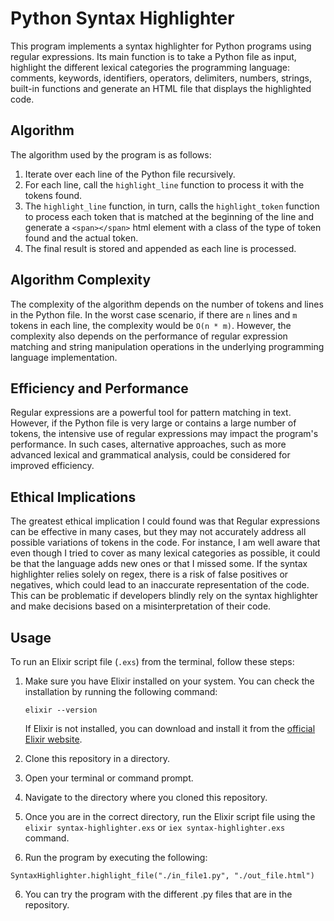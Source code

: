 # Python Syntax Highlighter

This program implements a syntax highlighter for Python programs using regular expressions. Its main function is to take a Python file as input, highlight the different lexical categories the programming language: comments, keywords, identifiers, operators, delimiters, numbers, strings, built-in functions and generate an HTML file that displays the highlighted code.

## Algorithm

The algorithm used by the program is as follows:

1. Iterate over each line of the Python file recursively.
2. For each line, call the `highlight_line` function to process it with the tokens found.
3. The `highlight_line` function, in turn, calls the `highlight_token` function to process each token that is matched at the beginning of the line and generate a `<span></span>` html element with a class of the type of token found and the actual token.
4. The final result is stored and appended as each line is processed.

## Algorithm Complexity

The complexity of the algorithm depends on the number of tokens and lines in the Python file. In the worst case scenario, if there are `n` lines and `m` tokens in each line, the complexity would be `O(n * m)`. However, the complexity also depends on the performance of regular expression matching and string manipulation operations in the underlying programming language implementation.

## Efficiency and Performance

Regular expressions are a powerful tool for pattern matching in text. However, if the Python file is very large or contains a large number of tokens, the intensive use of regular expressions may impact the program's performance. In such cases, alternative approaches, such as more advanced lexical and grammatical analysis, could be considered for improved efficiency.

## Ethical Implications

The greatest ethical implication I could found was that Regular expressions can be effective in many cases, but they may not accurately address all possible variations of tokens in the code. For instance, I am well aware that even though I tried to cover as many lexical categories as possible, it could be that the language adds new ones or that I missed some. If the syntax highlighter relies solely on regex, there is a risk of false positives or negatives, which could lead to an inaccurate representation of the code. This can be problematic if developers blindly rely on the syntax highlighter and make decisions based on a misinterpretation of their code.

## Usage

To run an Elixir script file (`.exs`) from the terminal, follow these steps:

1. Make sure you have Elixir installed on your system. You can check the installation by running the following command:

   ```shell
   elixir --version
   ```

   If Elixir is not installed, you can download and install it from the [official Elixir website](https://elixir-lang.org/).

2. Clone this repository in a directory.

2. Open your terminal or command prompt.

3. Navigate to the directory where you cloned this repository. 

4. Once you are in the correct directory, run the Elixir script file using the `elixir syntax-highlighter.exs` or `iex syntax-highlighter.exs` command. 

5. Run the program by executing the following:

```
SyntaxHighlighter.highlight_file("./in_file1.py", "./out_file.html")
```

6. You can try the program with the different .py files that are in the repository.